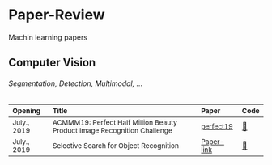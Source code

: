 # Paper-Review
 Machin learning papers
 
 ## Computer Vision
###### Segmentation, Detection, Multimodal, ...
| <sub>Opening</sub> | <sub>Title</sub> | <sub>Paper</sub> | <sub>Code</sub> |
| :--- | :--- | :--- | :--- | 
| <sub>July., 2019</sub>  | <sub>ACMMM19: Perfect Half Million Beauty Product Image Recognition Challenge</sub> | <sub>[perfect19](https://challenge2019.perfectcorp.com/)</sub> | <a href="https://hub.docker.com/u/aimeetsbeauty">:scroll:</a> |
| <sub>July., 2019</sub>  | <sub> Selective Search for Object Recognition </sub> | <sub>[Paper-link](https://ivi.fnwi.uva.nl/isis/publications/bibtexbrowser.php?key=UijlingsIJCV2013&bib=all.bib)</sub> | <a href="https://github.com/belltailjp/selective_search_py">:scroll:</a> |

